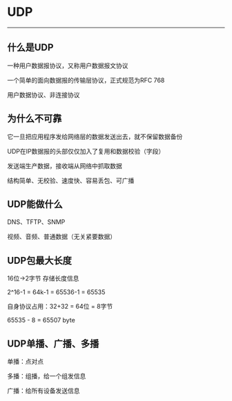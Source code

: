 # UDP

---

## 什么是UDP

一种用户数据报协议，又称用户数据报文协议

一个简单的面向数据报的传输层协议，正式规范为RFC 768

用户数据协议、非连接协议



## 为什么不可靠

它一旦把应用程序发给网络层的数据发送出去，就不保留数据备份

UDP在IP数据报的头部仅仅加入了复用和数据校验（字段）

发送端生产数据，接收端从网络中抓取数据

结构简单、无校验、速度快、容易丢包、可广播



## UDP能做什么

DNS、TFTP、SNMP

视频、音频、普通数据（无关紧要数据）



## UDP包最大长度

16位->2字节 存储长度信息

2^16-1 = 64k-1 = 65536-1 = 65535

自身协议占用：32+32 = 64位 = 8字节

65535 - 8 = 65507 byte



## UDP单播、广播、多播

单播：点对点

多播：组播，给一个组发信息

广播：给所有设备发送信息